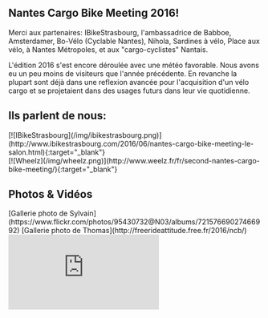 ## Nantes Cargo Bike Meeting 2016!

Merci aux partenaires: IBikeStrasbourg, l'ambassadrice de Babboe, Amsterdamer, Bo-Vélo (Cyclable Nantes), Nihola, Sardines à vélo, Place aux vélo, à Nantes Métropoles, et aux "cargo-cyclistes" Nantais.

L'édition 2016 s'est encore déroulée avec une météo favorable.
Nous avons eu un peu moins de visiteurs que l'année précédente. En revanche la plupart sont déjà dans une reflexion avancée pour l'acquisition d'un vélo cargo et se projetaient dans des usages futurs dans leur vie quotidienne.

## Ils parlent de nous:

<div class="flexrowcontainer">
  <div class="flexsmallitem">
[![IBikeStrasbourg](/img/ibikestrasbourg.png)](http://www.ibikestrasbourg.com/2016/06/nantes-cargo-bike-meeting-le-salon.html){:target="_blank"}
  </div>
  <div class="flexsmallitem">
[![Wheelz](/img/wheelz.png)](http://www.weelz.fr/fr/second-nantes-cargo-bike-meeting/){:target="_blank"}
  </div>
</div>



## Photos & Vidéos

<div class="reference">
<span>[Gallerie photo de Sylvain](https://www.flickr.com/photos/95430732@N03/albums/72157669027466992)</span>
<span>[Gallerie photo de Thomas](http://freerideattitude.free.fr/2016/ncb/)</span>
</div>



<div class="fluidMedia">
  <iframe frameborder="0" type="text/html"
    src="https://www.youtube.com/embed/-7ITmhdFa4o?autoplay=0&origin=http://nantescargobike.com"
  />
</div>

### A l'année prochaine!
